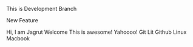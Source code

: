 This is Development Branch

New Feature

Hi,
I am Jagrut
Welcome
This is awesome!
Yahoooo!
Git Lit
Github
Linux
Macbook

